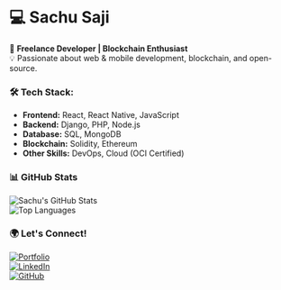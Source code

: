 # 💻 Sachu Saji  

🚀 **Freelance Developer | Blockchain Enthusiast**  
💡 Passionate about web & mobile development, blockchain, and open-source.  

### 🛠 **Tech Stack:**  
- **Frontend:** React, React Native, JavaScript  
- **Backend:** Django, PHP, Node.js  
- **Database:** SQL, MongoDB  
- **Blockchain:** Solidity, Ethereum  
- **Other Skills:** DevOps, Cloud (OCI Certified)  

### 📊 **GitHub Stats**  
![Sachu's GitHub Stats](https://github-readme-stats.vercel.app/api?username=sachu7589&show_icons=true&theme=radical)  
![Top Languages](https://github-readme-stats.vercel.app/api/top-langs/?username=sachu7589&layout=compact&theme=radical)  

### 🌍 **Let's Connect!**  
[![Portfolio](https://img.shields.io/badge/Portfolio-%230A66C2?style=for-the-badge&logo=web)](https://sachufreelancer.netlify.app/)  
[![LinkedIn](https://img.shields.io/badge/LinkedIn-%230A66C2?style=for-the-badge&logo=linkedin&logoColor=white)](https://www.linkedin.com/in/sachusaji/)  
[![GitHub](https://img.shields.io/badge/GitHub-181717?style=for-the-badge&logo=github&logoColor=white)](https://github.com/sachu7589)  
